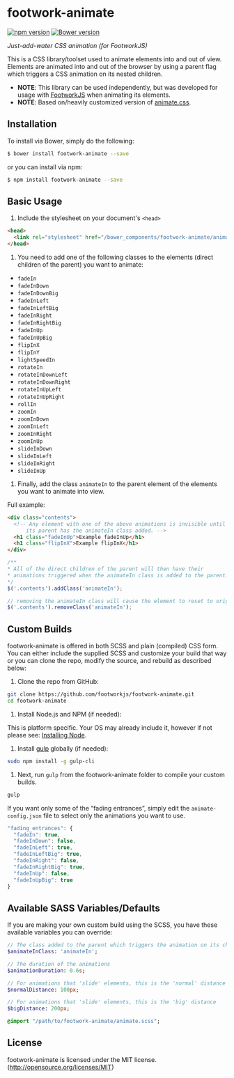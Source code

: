 # footwork-animate

[![npm version](https://badge.fury.io/js/footwork-animate.png)](https://badge.fury.io/js/footwork-animate) [![Bower version](https://badge.fury.io/bo/footwork-animate.png)](https://badge.fury.io/bo/footwork-animate)

*Just-add-water CSS animation (for FootworkJS)*

This is a CSS library/toolset used to animate elements into and out of view. Elements are animated into and out of the browser by using a parent flag which triggers a CSS animation on its nested children.

* **NOTE**: This library can be used independently, but was developed for usage with [FootworkJS](https://github.com/footworkjs/footwork) when animating its elements.
* **NOTE**: Based on/heavily customized version of [animate.css](https://github.com/daneden/animate.css).

## Installation

To install via Bower, simply do the following:

```bash
$ bower install footwork-animate --save
```
or you can install via npm:

```bash
$ npm install footwork-animate --save
```

## Basic Usage

1. Include the stylesheet on your document's `<head>`

  ```html
  <head>
    <link rel="stylesheet" href="/bower_components/footwork-animate/animate.min.css">
  </head>
  ```

1. You need to add one of the following classes to the elements (direct children of the parent) you want to animate:

  * `fadeIn`
  * `fadeInDown`
  * `fadeInDownBig`
  * `fadeInLeft`
  * `fadeInLeftBig`
  * `fadeInRight`
  * `fadeInRightBig`
  * `fadeInUp`
  * `fadeInUpBig`
  * `flipInX`
  * `flipInY`
  * `lightSpeedIn`
  * `rotateIn`
  * `rotateInDownLeft`
  * `rotateInDownRight`
  * `rotateInUpLeft`
  * `rotateInUpRight`
  * `rollIn`
  * `zoomIn`
  * `zoomInDown`
  * `zoomInLeft`
  * `zoomInRight`
  * `zoomInUp`
  * `slideInDown`
  * `slideInLeft`
  * `slideInRight`
  * `slideInUp`

1. Finally, add the class `animateIn` to the parent element of the elements you want to animate into view.

  Full example:

  ```html
  <div class="contents">
    <!-- Any element with one of the above animations is invisible until
        its parent has the animateIn class added. -->
    <h1 class="fadeInUp">Example fadeInUp</h1>
    <h1 class="flipInX">Example flipInX</h1>
  </div>
  ```

  ```javascript
  /**
  * All of the direct children of the parent will then have their
  * animations triggered when the animateIn class is added to the parent.
  */
  $('.contents').addClass('animateIn');

  // removing the animateIn class will cause the element to reset to original starting, invisible state
  $('.contents').removeClass('animateIn');
  ```

## Custom Builds

footwork-animate is offered in both SCSS and plain (compiled) CSS form. You can either include the supplied SCSS and customize your build that way or you can clone the repo, modify the source, and rebuild as described below:

1. Clone the repo from GitHub:

  ```sh
  git clone https://github.com/footworkjs/footwork-animate.git
  cd footwork-animate
  ```

1. Install Node.js and NPM (if needed):

  This is platform specific. Your OS may already include it, however if not please see: [Installing Node](https://docs.npmjs.com/getting-started/installing-node).

1. Install [gulp](http://gulpjs.com/) globally (if needed):

  ```sh
  sudo npm install -g gulp-cli
  ```

1. Next, run `gulp` from the footwork-animate folder to compile your custom builds.

  ```sh
  gulp
  ```

  If you want only some of the “fading entrances”, simply edit the `animate-config.json` file to select only the animations you want to use.

  ```javascript
  "fading_entrances": {
    "fadeIn": true,
    "fadeInDown": false,
    "fadeInLeft": true,
    "fadeInLeftBig": true,
    "fadeInRight": false,
    "fadeInRightBig": true,
    "fadeInUp": false,
    "fadeInUpBig": true
  }
  ```

## Available SASS Variables/Defaults

If you are making your own custom build using the SCSS, you have these available variables you can override:

```SASS
// The class added to the parent which triggers the animation on its children
$animateInClass: 'animateIn';

// The duration of the animations
$animationDuration: 0.6s;

// For animations that 'slide' elements, this is the 'normal' distance
$normalDistance: 100px;

// For animations that 'slide' elements, this is the 'big' distance
$bigDistance: 200px;

@import "/path/to/footwork-animate/animate.scss";
```

## License
footwork-animate is licensed under the MIT license. (http://opensource.org/licenses/MIT)
